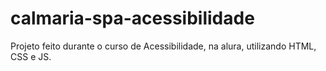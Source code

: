 # calmaria-spa-acessibilidade
Projeto feito durante o curso de Acessibilidade, na alura, utilizando HTML, CSS e JS.
